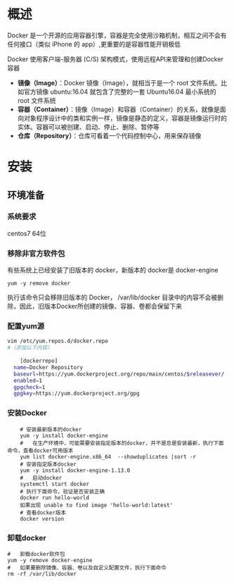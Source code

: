 # 概述

Docker 是一个开源的应用容器引擎，容器是完全使用沙箱机制，相互之间不会有任何接口（类似 iPhone 的 app）,更重要的是容器性能开销极低



Docker 使用客户端-服务器 (C/S) 架构模式，使用远程API来管理和创建Docker容器



- **镜像（Image）**：Docker 镜像（Image），就相当于是一个 root 文件系统。比如官方镜像 ubuntu:16.04 就包含了完整的一套 Ubuntu16.04 最小系统的 root 文件系统
- **容器（Container）**：镜像（Image）和容器（Container）的关系，就像是面向对象程序设计中的类和实例一样，镜像是静态的定义，容器是镜像运行时的实体。容器可以被创建、启动、停止、删除、暂停等
- **仓库（Repository）**：仓库可看着一个代码控制中心，用来保存镜像





# 安装

## 环境准备

### 系统要求

centos7 64位

### 移除非官方软件包

有些系统上已经安装了旧版本的 docker，新版本的 docker是 docker-engine

```shell
yum -y remove docker
```

执行该命令只会移除旧版本的 Docker， /var/lib/docker 目录中的内容不会被删除，因此，旧版本Docker所创建的镜像、容器、卷都会保留下来



### 配置yum源

```sh
vim /etc/yum.repos.d/docker.repo
#（添加以下内容）
	
	[dockerrepo]
  name=Docker Repository
  baseurl=https://yum.dockerproject.org/repo/main/centos/$releasever/
  enabled=1
  gpgcheck=1
  gpgkey=https://yum.dockerproject.org/gpg
```



### 安装Docker

```shell
	# 安装最新版本的docker
	yum -y install docker-engine
	#	在生产环境中，可能需要安装指定版本的docker，并不是总是安装最新，执行下面命令，查看docker可用版本
	yum list docker-engine.x86_64  --showduplicates |sort -r
	# 安装指定版本docker
	yum -y install docker-engine-1.13.0
	#	启动docker
	systemctl start	docker
	# 执行下面命令，验证是否安装正确
	docker run hello-world
	如果出现 unable	to find image 'hello-world:latest'
	# 查看docker版本
	docker version
```



### 卸载docker

```shell
#	卸载docker软件包
yum -y remove docker-engine
#	如果要删除镜像、容器、卷以及自定义配置文件，执行下面命令
rm -rf /var/lib/docker
```

